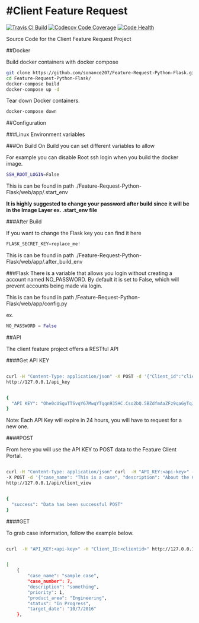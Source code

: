 
#Client Feature Request
==
[![Travis CI Build](https://travis-ci.org/sonance207/Feature-Request-Python-Flask.svg?branch=master)](https://travis-ci.org/sonance207/Feature-Request-Python-Flask) [![Codecov Code Coverage](https://codecov.io/gh/sonance207/Feature-Request-Python-Flask/branch/master/graph/badge.svg)](https://codecov.io/gh/sonance207/Feature-Request-Python-Flask) [![Code Health](https://landscape.io/github/sonance207/Feature-Request-Python-Flask/master/landscape.svg?style=flat)](https://landscape.io/github/sonance207/Feature-Request-Python-Flask/master)



 
Source Code for the Client Feature Request Project

##Docker

Build docker containers with docker compose

```bash
git clone https://github.com/sonance207/Feature-Request-Python-Flask.git
cd Feature-Request-Python-Flask/
docker-compose build
docker-compose up -d
```

Tear down Docker containers.

```bash
docker-compose down
```

##Configuration

###Linux Environment variables
 
###On Build 
On Build you can set different variables to allow 

For example you can disable Root ssh login when you build the docker image.

```bash
SSH_ROOT_LOGIN=False
```

This is can be found in path ./Feature-Request-Python-Flask/web/app/.start_env

**It is highly suggested to change your password after build since it will be in the 
Image Layer ex. .start_env file**

###After Build

If you want to change the Flask key you can find it here

```python
FLASK_SECRET_KEY=replace_me!
```

This is can be found in path ./Feature-Request-Python-Flask/web/app/.after_build_env


###Flask
There is a variable that allows you login without creating a account named NO_PASSWORD.
By default it is set to False, which will prevent accounts being made via login.

This is can be found in path /Feature-Request-Python-Flask/web/app/config.py

ex.

```python
NO_PASSWORD = False
```

##API

The client feature project offers a RESTful API

####Get API KEY

```bash

curl -H "Content-Type: application/json" -X POST -d '{"Client_id":"clientid", "Password":"password"}' \
http://127.0.0.1/api_key


{
  "API KEY": "Ohe0cUSguTTSvqY67MwqYTqqn935HC.Cso2bQ.5BZdfmAaZFz9qaGyTqJSAzXuMYA"
}
```
Note: Each API Key will expire in 24 hours, you will have to request
for a new one.

####POST

From here you will use the API KEY to POST data to the Feature Client Portal.



```bash

curl -H "Content-Type: application/json" curl  -H "API_KEY:<api-key>" -H "Client_ID:<clientid>" \
-X POST -d '{"case_name": "This is a case", "description": "About the Case", "priority": 1, "product_area": "sales", "target_date": "10/21/2017"}' \
http://127.0.0.1/api/client_view


{
  "success": "Data has been successful POST"
}
```

####GET

To grab case information, follow the example below.

```bash

curl  -H "API_KEY:<api-key>" -H "Client_ID:<clientid>" http://127.0.0.1/api/client_view


[
    {
        "case_name": "sample case",
        "case_number": 7,
        "description": "something",
        "priority": 1,
        "product_area": "Engineering",
        "status": "In Progress",
        "target_date": "10/7/2016"
    },

```
